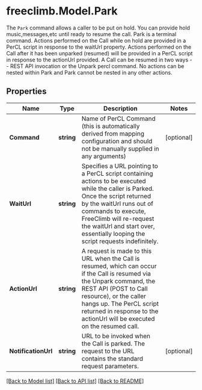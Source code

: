 # freeclimb.Model.Park

The `Park` command allows a caller to be put on hold.  You can provide hold music,messages,etc until ready to resume the call. Park is a terminal command.  Actions performed on the Call while on hold are provided in a PerCL script in response to the waitUrl property. Actions performed on the Call after it has been unparked (resumed) will be provided in a PerCL script in response to the actionUrl provided. A Call can be resumed in two ways - - REST API invocation or the Unpark percl command. No actions can be nested within Park and Park cannot be nested in any other actions. 
## Properties

Name | Type | Description | Notes
------------ | ------------- | ------------- | -------------
**Command** | **string** | Name of PerCL Command (this is automatically derived from mapping configuration and should not be manually supplied in any arguments) | [optional] 
**WaitUrl** | **string** | Specifies a URL pointing to a PerCL script containing actions to be executed while the caller is Parked. Once the script returned by the waitUrl runs out of commands to execute, FreeClimb will re-request the waitUrl and start over, essentially looping the script requests indefinitely. | 
**ActionUrl** | **string** | A request is made to this URL when the Call is resumed, which can occur if the Call is resumed via the Unpark command, the REST API (POST to Call resource), or the caller hangs up. The PerCL script returned in response to the actionUrl will be executed on the resumed call. | 
**NotificationUrl** | **string** | URL to be invoked when the Call is parked. The request to the URL contains the standard request parameters. | [optional] 

[[Back to Model list]](../README.md#documentation-for-models) [[Back to API list]](../README.md#documentation-for-api-endpoints) [[Back to README]](../README.md)

